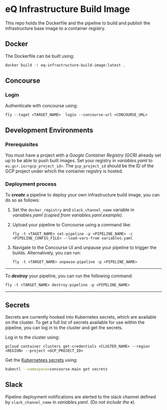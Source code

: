 # eQ Infrastructure Build Image


This repo holds the Dockerfile and the pipeline to build and publish the infrastructure base image to a container registry. 


## Docker
The Dockerfile can be built using:
```bash
docker build -t eq-infrastructure-build-image:latest .
```

## Concourse

### Login

Authenticate with concourse using:

```
fly --taget <TARGET_NAME>  login --concourse-url <CONCOURSE_URL>
```

## Development Environments

### Prerequisites
You must have a project with a *Google Container Registry (GCR)* already set up to be able to push built images.
Set your registry in *variables.yaml* to `eu.gcr.io/<gcp_project_id>`. The `gcp_project_id` should be the ID of the GCP project under which the container registry is hosted.

### Deployment process

To ***create*** a pipeline to deploy your own infrastructure build image, you can do so as follows:

1. Set the `docker_registry` and `slack_channel_name` variable in *variables.yaml* *(copied from variables.yaml.example)*.

1. Upload your pipeline to Concourse using a command like:

    ```
    fly -t <TAGET_NAME> set-pipeline -p <PIPELINE_NAME> -c <PIPELINE_CONFIG_FILE> --load-vars-from variables.yaml
    ```

1. Navigate to the Concourse UI and unpause your pipeline to trigger the builds. Alternatively, you can run:
    ```
    fly -t <TARGET_NAME> unpause-pipeline -p <PIPELINE_NAME>
    ```

---

To ***destroy*** your pipeline, you can run the following command:
```
fly -t <TARGET_NAME> destroy-pipeline -p <PIPELINE_NAME>
```

---

## Secrets

Secrets are currently hooked into Kubernetes secrets, which are available on the cluster. To get a full list of secrets available for use within the pipeline, you can log in to the cluster and get the secrets.

Log in to the cluster using:
```
gcloud container clusters get-credentials <CLUSTER_NAME> --region <REGION> --project <GCP_PROJECT_ID>
```
Get the [Kubernetees secrets](https://kubernetes.io/docs/concepts/configuration/secret/) using:
```bash
kubectl --namespace=concourse-main get secrets
```

## Slack

Pipeline deployment notifications are alerted to the slack channel defined by `slack_channel_name` in *variables.yaml*. *(Do not include the `#`).*

